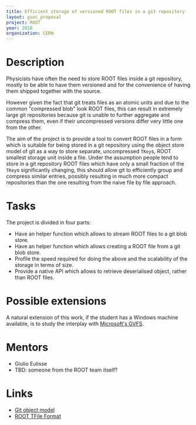 ```yaml
---
title: Efficient storage of versioned ROOT files in a git repository
layout: gsoc_proposal
project: ROOT
year: 2018
organization: CERN
---
```


# Description

Physicists have often the need to store ROOT files inside a git repository,
mostly to be able to have them versioned and for the convenience of having
them shipped together with the source.

However given the fact that git treats files as an atomic units and due to the
common "compressed blob" look ROOT files, this can result in extremely
large git repositories because git is unable to further aggregate and compress
them, even if their uncompressed versions differ very little one from the other.

The aim of the project is to provide a tool to convert ROOT files in a form
which is suitable for being stored in a git repository using the object store
model of git as a way to store separate, uncompressed `TKey`s, ROOT smallest
storage unit inside a file. Under the assumption people tend to store in a git
repository ROOT files which have only a small fraction of the `TKey`s
significantly changing, this should allow git to efficiently group and compress
similar entries, possibly resulting in much more compact repositories than the
one resulting from the naive file by file approach.

# Tasks

The project is divided in four parts:

* Have an helper function which allows to stream ROOT files to a git blob
  store.
* Have an helper function which allows creating a ROOT file from a git blob
  store.
* Profile the speed required for doing the above and the scalability of the
  storage in terms of size.
* Provide a native API which allows to retrieve deserialised object,
  rather than ROOT files.

# Possible extensions

A natural extension of this work, if the student has a Windows machine
available, is to study the interplay with [Microsoft's GVFS](https://gvfs.io).

# Mentors

* Giulio Eulisse
* TBD: someone from the ROOT team itself?

# Links

* [Git object model](https://git-scm.com/book/en/v2/Git-Internals-Git-Objects)
* [ROOT TFile Format](https://root.cern.ch/doc/master/classTFile.html)
